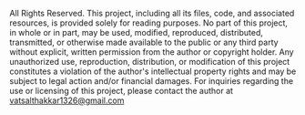 All Rights Reserved. This project, including all its files, code, and associated resources, is provided solely for reading purposes. No part of this project, in whole or in part, may be used, modified, reproduced, distributed, transmitted, or otherwise made available to the public or any third party without explicit, written permission from the author or copyright holder. Any unauthorized use, reproduction, distribution, or modification of this project constitutes a violation of the author's intellectual property rights and may be subject to legal action and/or financial damages. For inquiries regarding the use or licensing of this project, please contact the author at vatsalthakkar1326@gmail.com
